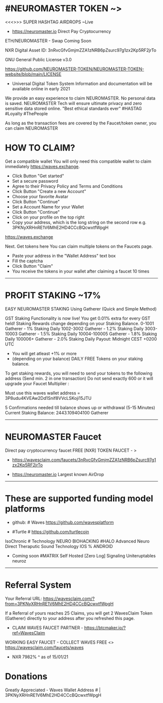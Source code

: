 # #NEUROMASTER TOKEN ~>
<<<>>> SUPER HASHTAG AIRDROPS ~Live
* https://neuromaster.io Direct Pay Cryptocurrency


ETH/NEUROMASTER - Swap Coming Soon


NXR Digital Asset ID: 3nRvcGfvGmjmZZA1zNRB6pZsurc97g1zx2Kp5RF2jrTo


GNU General Public License v3.0 

https://github.com/NEUROMASTER-TOKEN/NEUROMASTER-TOKEN-website/blob/main/LICENSE 



- Universal Digital Token System Information and documentation will be available online in early 2021

We provide an easy experience to claim NEUROMASTER. No personal data is saved. NEUROMASTER 
Tech will ensure ultimate privacy and zero sensitive data stored online. 
"Best ethical standards ever" #HASTAG #Loyalty #ThePeople


As long as the transaction fees are covered by the Faucet/token owner, you can claim NEUROMASTER

# HOW TO CLAIM?

Get a compatible wallet
You will only need this compatible wallet to claim immediately https://waves.exchange.
- Click Button "Get started"
- Set a secure password
- Agree to their Privacy Policy and Terms and Conditions
- Click Button "Create a new Account"
- Choose your favorite Avatar
- Click Button "Continue"
- Set a Account Name for your Wallet
- Click Button "Continue"
- Click on your profile on the top right
- Copy your address, which is the long string on the second row
e.g. 3PKNyXRHnRE1V6MhE2HD4CCcBQcwxtfWpgH

https://waves.exchange

Next. Get tokens here
You can claim multiple tokens on the Faucets page.
- Paste your address in the "Wallet Address" text box
- Fill the captcha
- Click Button "Claim"
- You receive the tokens in your wallet after claiming a faucet 10 times

****

# PROFIT STAKING ~17%

EASY NEUROMASTER STAKING Using Gatherer (Quick and Simple Method)

GST Staking Functionality is now live! You get 0.01% extra for every GST held!
Staking Rewards change depending on your Staking Balance.
0-1001 Gatherer - 1% Staking Daily
1002-3002 Gatherer - 1.2% Staking Daily
3003-10003 Gatherer - 1.5% Staking Daily
10004-100005 Gatherer - 1.8% Staking Daily
100006+ Gatherer - 2.0% Staking Daily
Payout: Midnight CEST +0200 UTC

* You will get atleast +1% or more 
* (depending on your balance) DAILY FREE Tokens on your staking balance. 

To get staking rewards, you will need to send your tokens 
to the following address (Send min. 2 in one transaction) Do not send exactly 600 or 
it will upgrade your Faucet Multiplier :

Must use this waves wallet address = 3P8udu4KVEAw2Dd1Snif8VVcLSKoji15JTU

5 Confirmations needed till balance shows up or withdrawal (5-15 Minutes)
Current Staking Balance: 2443.109404100 Gatherer


****


# NEUROMASTER Faucet
Direct pay cryptocurrency faucet
FREE [NXR] TOKEN FAUCET - >
* https://wavesclaim.com/faucets/3nRvcGfvGmjmZZA1zNRB6pZsurc97g1zx2Kp5RF2jrTo

* https://neuromaster.io Largest known AirDrop


****


# These are supported funding model platforms

* github: # Waves https://github.com/wavesplatform 

* #Turtle # https://github.com/turtlecoin 

IsoChronic # Technology NEURO BIOHACKING 
#HALO Advanced  Neuro Direct Theraputic Sound Technology IOS % ANDROID

- Coming soon #MATRIX Self Hosted [Zero Log] Signaling Uniteruptables neuroz

****

# Referral System

Your Referral URL: https://wavesclaim.com/?from=3PKNyXRHnRE1V6MhE2HD4CCcBQcwxtfWpgH

If a Referral of yours reaches 25 Claims, you will get 2 WavesClaim Token 
(Gatherer) directly to your address after you refreshed this page.


- CLAIM WAVES FAUCET PARTNER - https://btcmaker.io/?ref=WavesClaim

WORKING EASY FAUCET - COLLECT WAVES FREE <> https://wavesclaim.com/faucets/waves

* NXR 7982% ^ as of 15/01/21


# Donations 
Greatly Appreciated - Waves Wallet Address  # | 3PKNyXRHnRE1V6MhE2HD4CCcBQcwxtfWpgH


